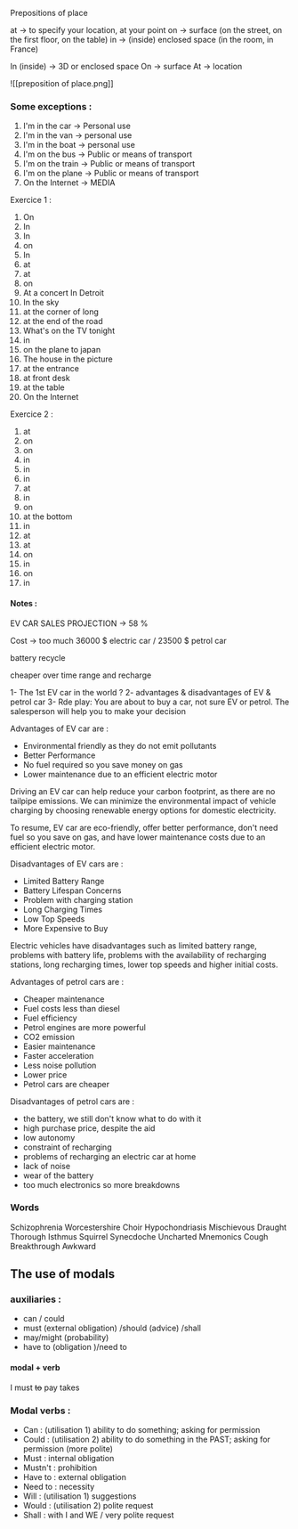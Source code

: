 Prepositions of place

at -> to specify your location, at your point 
on -> surface (on the street, on the first floor, on the table)
in -> (inside) enclosed space (in the room, in France)

In (inside) -> 3D or enclosed space
On -> surface
At -> location

![[preposition of place.png]]

### **Some exceptions** :

1) I'm in the car -> Personal use
2) I'm in the van -> personal use
3) I'm in the boat -> personal use
4) I'm on the bus -> Public or means of transport
5) I'm on the train -> Public or means of transport
6) I'm on the plane -> Public or means of transport
7) On the Internet -> MEDIA


Exercice 1 : 
1) On
2) In
3) In 
4) on
5) In 
6) at
7) at
8) on 
9) At a concert In Detroit
10) In the sky
11)  at the corner of long 
12) at the end of the road
13) What's on the TV tonight
14) in
15) on the plane to japan
16) The house in the picture 
17) at the entrance
18) at front desk
19) at the table
20) On the Internet

Exercice 2 :
1) at 
2) on
3) on
4) in
5) in
6) in
7) at
8) in
9) on
10) at the bottom
11) in
12) at
13) at
14) on
15) in
16) on
17) in

#### Notes : 

EV CAR SALES PROJECTION -> 58 %

Cost -> too much 36000 $ electric car / 23500 $ petrol car

battery recycle 

cheaper over time 
range and recharge


1- The 1st EV car in the world ?
2- advantages & disadvantages of EV & petrol car
3- Rde play: You are about to buy a car, not sure EV or petrol. The salesperson will help you to make your decision 

Advantages of EV car are : 
- Environmental friendly as they do not emit pollutants
- Better Performance
- No fuel required so you save money on gas
- Lower maintenance due to an efficient electric motor 

Driving an EV car can help reduce your carbon footprint, as there are no tailpipe emissions. We can minimize the environmental impact of vehicle charging by choosing renewable energy options for domestic electricity.

To resume, EV car are eco-friendly, offer better performance, don't need fuel so you save on gas, and have lower maintenance costs due to an efficient electric motor.




Disadvantages of EV cars are :
- Limited Battery Range
- Battery Lifespan Concerns
- Problem with charging station
- Long Charging Times
- Low Top Speeds
- More Expensive to Buy

Electric vehicles have disadvantages such as limited battery range, problems with battery life, problems with the availability of recharging stations, long recharging times, lower top speeds and higher initial costs.


Advantages of petrol cars are :
- Cheaper maintenance
- Fuel costs less than diesel
- Fuel efficiency
- Petrol engines are more powerful
- CO2 emission
- Easier maintenance
- Faster acceleration
- Less noise pollution
- Lower price
- Petrol cars are cheaper


Disadvantages of petrol cars are : 
- the battery, we still don't know what to do with it
- high purchase price, despite the aid
- low autonomy
- constraint of recharging
- problems of recharging an electric car at home
- lack of noise
- wear of the battery
- too much electronics so more breakdowns

### Words

Schizophrenia
Worcestershire
Choir
Hypochondriasis
Mischievous 
Draught 
Thorough
Isthmus
Squirrel 
Synecdoche
Uncharted
Mnemonics
Cough
Breakthrough
Awkward

## The use of modals 

### auxiliaries : 
- can / could
- must (external obligation) /should (advice) /shall 
- may/might (probability)
- have to (obligation )/need to

#### modal + verb
I must ~~to~~ pay takes 


### Modal verbs :

- Can : (utilisation 1) ability to do something; asking for permission
- Could : (utilisation 2) ability to do something in the PAST; asking for permission (more polite)
- Must : internal obligation
- Mustn't : prohibition
- Have to : external obligation
- Need to : necessity
- Will : (utilisation 1) suggestions
- Would : (utilisation 2) polite request
- Shall : with I and WE / very polite request

